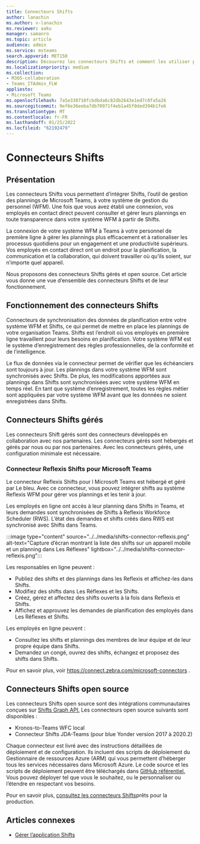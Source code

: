 ```yaml
---
title: Connecteurs Shifts
author: lanachin
ms.author: v-lanachin
ms.reviewer: aaku
manager: samanro
ms.topic: article
audience: admin
ms.service: msteams
search.appverid: MET150
description: Découvrez les connecteurs Shifts et comment les utiliser pour connecter Shifts à votre système de gestion du personnel.
ms.localizationpriority: medium
ms.collection:
- M365-collaboration
- Teams_ITAdmin_FLW
appliesto:
- Microsoft Teams
ms.openlocfilehash: 7a5e330710fcbdbda6c82db2643e1ed7c0fa5a26
ms.sourcegitcommit: 9ef6e36eeba7db70971f4eb1a45f0ded394b1fe6
ms.translationtype: MT
ms.contentlocale: fr-FR
ms.lasthandoff: 01/25/2022
ms.locfileid: "62192479"
---
```

# <a name="shifts-connectors"></a>Connecteurs Shifts

## <a name="overview"></a>Présentation

Les connecteurs Shifts vous permettent d’intégrer Shifts, l’outil de gestion des plannings de Microsoft Teams, à votre système de gestion du personnel (WFM). Une fois que vous avez établi une connexion, vos employés en contact direct peuvent consulter et gérer leurs plannings en toute transparence dans votre système WFM à partir de Shifts.

La connexion de votre système WFM à Teams à votre personnel de première ligne à gérer les plannings plus efficacement et à rationaliser les processus quotidiens pour un engagement et une productivité supérieurs. Vos employés en contact direct ont un endroit pour la planification, la communication et la collaboration, qui doivent travailler où qu’ils soient, sur n’importe quel appareil.

Nous proposons des connecteurs Shifts gérés et open source. Cet article vous donne une vue d’ensemble des connecteurs Shifts et de leur fonctionnement.

## <a name="how-shifts-connectors-work"></a>Fonctionnement des connecteurs Shifts

Connecteurs de synchronisation des données de planification entre votre système WFM et Shifts, ce qui permet de mettre en place les plannings de votre organisation Teams. Shifts est l’endroit où vos employés en première ligne travaillent pour leurs besoins en planification. Votre système WFM est le système d’enregistrement des règles professionnelles, de la conformité et de l’intelligence.

Le flux de données via le connecteur permet de vérifier que les échéanciers sont toujours à jour. Les plannings dans votre système WFM sont synchronisés avec Shifts. De plus, les modifications apportées aux plannings dans Shifts sont synchronisées avec votre système WFM en temps réel. En tant que système d’enregistrement, toutes les règles métier sont appliquées par votre système WFM avant que les données ne soient enregistrées dans Shifts.

## <a name="managed-shifts-connectors"></a>Connecteurs Shifts gérés

Les connecteurs Shift gérés sont des connecteurs développés en collaboration avec nos partenaires. Les connecteurs gérés sont hébergés et gérés par nous ou par nos partenaires. Avec les connecteurs gérés, une configuration minimale est nécessaire.

### <a name="reflexis-shifts-connector-for-microsoft-teams"></a>Connecteur Reflexis Shifts pour Microsoft Teams

Le connecteur Reflexis Shifts pour l Microsoft Teams est hébergé et géré par Le bleu. Avec ce connecteur, vous pouvez intégrer shifts au système Reflexis WFM pour gérer vos plannings et les tenir à jour.

Les employés en ligne ont accès à leur planning dans Shifts in Teams, et leurs demandes sont synchronisées de Shifts à Reflexis Workforce Scheduler (RWS). L’état des demandes et shifts créés dans RWS est synchronisé avec Shifts dans Teams.

:::image type="content" source="../../media/shifts-connector-reflexis.png" alt-text="Capture d’écran montrant la liste des shifts sur un appareil mobile et un planning dans Les Réflexes" lightbox="../../media/shifts-connector-reflexis.png":::

Les responsables en ligne peuvent :

- Publiez des shifts et des plannings dans les Reflexis et affichez-les dans Shifts.
- Modifiez des shifts dans Les Réflexes et les Shifts.
- Créez, gérez et affectez des shifts ouverts à la fois dans Reflexis et Shifts.
- Affichez et approuvez les demandes de planification des employés dans Les Réflexes et Shifts.

Les employés en ligne peuvent :

- Consultez les shifts et plannings des membres de leur équipe et de leur propre équipe dans Shifts.
- Demandez un congé, ouvrez des shifts, échangez et proposez des shifts dans Shifts.

Pour en savoir plus, voir https://connect.zebra.com/microsoft-connectors .

## <a name="open-source-shifts-connectors"></a>Connecteurs Shifts open source

Les connecteurs Shifts open source sont des intégrations communautaires conçues sur [Shifts Graph API.](/graph/api/resources/shift) Les connecteurs open source suivants sont disponibles :

- Kronos-to-Teams WFC local
- Connecteur Shifts JDA-Teams (pour blue Yonder version 2017 à 2020.2)

Chaque connecteur est livré avec des instructions détaillées de déploiement et de configuration. Ils incluent des scripts de déploiement du Gestionnaire de ressources Azure (ARM) qui vous permettent d’héberger tous les services nécessaires dans Microsoft Azure. Le code source et les scripts de déploiement peuvent être téléchargés dans [GitHub référentiel.](https://github.com/OfficeDev/Microsoft-Teams-Shifts-WFM-Connectors) Vous pouvez déployer tel que vous le souhaitez, ou le personnaliser ou l’étendre en respectant vos besoins.

Pour en savoir plus, [consultez les connecteurs Shifts](/microsoftteams/platform/samples/shifts-wfm-connectors)prêts pour la production.

## <a name="related-articles"></a>Articles connexes

- [Gérer l’application Shifts](manage-the-shifts-app-for-your-organization-in-teams.md)

